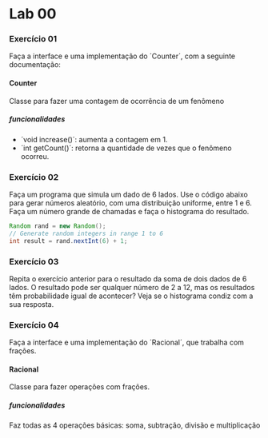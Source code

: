 # Lab 00

### Exercício 01

Faça a interface e uma implementação do ´Counter´, com a seguinte documentação:

#### Counter
Classe para fazer uma contagem de ocorrência de um fenômeno

##### funcionalidades

- ´void increase()´: aumenta a contagem em 1.
- ´int getCount()´: retorna a quantidade de vezes que o fenômeno ocorreu.


### Exercício 02

Faça um programa que simula um dado de 6 lados. Use o código abaixo para gerar números aleatório, com uma distribuição uniforme, entre 1 e 6. Faça um número grande de chamadas e faça o histograma do resultado.

``` java
Random rand = new Random();
// Generate random integers in range 1 to 6
int result = rand.nextInt(6) + 1;
```

### Exercício 03 
Repita o exercício anterior para o resultado da soma de dois dados de 6 lados. O resultado pode ser qualquer número de 2 a 12, mas os resultados têm probabilidade igual de acontecer? Veja se o histograma condiz com a sua resposta.


### Exercício 04

Faça a interface e uma implementação do ´Racional´, que trabalha com frações.

#### Racional
Classe para fazer operações com frações.

##### funcionalidades

Faz todas as 4 operações básicas: soma, subtração, divisão e multiplicação



